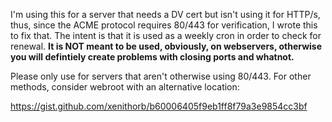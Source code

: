 I'm using this for a server that needs a DV cert but isn't using it for HTTP/s, thus, since the ACME protocol requires 80/443 for verification, I wrote this to fix that. The intent is that it is used as a weekly cron in order to check for renewal. **It is NOT meant to be used, obviously, on webservers, otherwise you will defintiely create problems with closing ports and whatnot.** 

Please only use for servers that aren't otherwise using 80/443. For other methods, consider webroot with an alternative location:

https://gist.github.com/xenithorb/b60006405f9eb1ff8f79a3e9854cc3bf 
